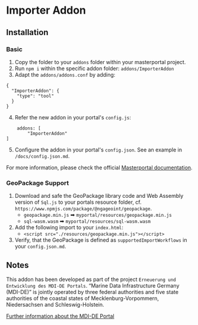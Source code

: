 # Importer Addon

## Installation

### Basic
1. Copy the folder to your `addons` folder within your masterportal project.
2. Run `npm i` within the specific addon folder: `addons/ImporterAddon`
3. Adapt the `addons/addons.conf` by adding:
```
{
  "ImporterAddon": {
    "type": "tool"
  }
}
```
4. Refer the new addon in your portal's `config.js`:
```
    addons: [
        "ImporterAddon"
]
```
5. Configure the addon in your portal's `config.json`. See an example in `/docs/config.json.md`.

For more information, please check the official [Masterportal documentation](https://bitbucket.org/geowerkstatt-hamburg/masterportal/src/dev/doc/addOnsVue.md).

### GeoPackage Support
1. Download and safe the GeoPackage library code and Web Assembly version of `Sql.js` to your portals resource folder, cf. `https://www.npmjs.com/package/@ngageoint/geopackage`.
   - `geopackage.min.js` ➡ `myportal/resources/geopackage.min.js`
   - `sql-wasm.wasm` ➡ `myportal/resources/sql-wasm.wasm`
2. Add the following import to your `index.html`:
   - `<script src="./resources/geopackage.min.js"></script>`
3. Verify, that the GeoPackage is defined as `supportedImportWorkflows` in your `config.json.md`.

## Notes

This addon has been developed as part of the project `Erneuerung und Entwicklung des MDI-DE Portals`.
“Marine Data Infrastructure Germany (MDI-DE)” is jointly operated by three federal authorities and five state authorities of the coastal states of Mecklenburg-Vorpommern, Niedersachsen and Schleswig-Holstein.

[Further information about the MDI-DE Portal](https://projekt.mdi-de.org/)
